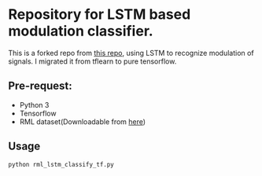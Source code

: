 # Repository for LSTM based modulation classifier.
This is a forked repo from [this repo](https://github.com/zeroXzero/modulation_classif), 
using LSTM to recognize modulation of signals. I migrated it from tflearn to pure tensorflow.

## Pre-request:

* Python 3
* Tensorflow
* RML dataset(Downloadable from [here](https://www.deepsig.io/datasets/))

## Usage

    python rml_lstm_classify_tf.py
